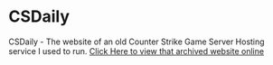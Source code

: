 # CSDaily
CSDaily - The website of an old Counter Strike Game Server Hosting service I used to run. [Click Here to view that archived website online](https://archive-csdaily.netlify.app)
